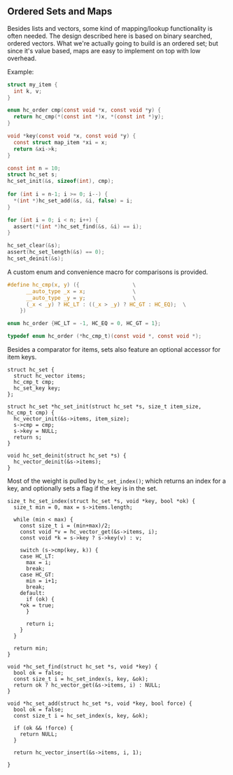 ## Ordered Sets and Maps
Besides lists and vectors, some kind of mapping/lookup functionality is often needed. The design described here is based on binary searched, ordered vectors. What we're actually going to build is an ordered set; but since it's value based, maps are easy to implement on top with low overhead.

Example:
```C
struct my_item {
  int k, v;
}

enum hc_order cmp(const void *x, const void *y) {
  return hc_cmp(*(const int *)x, *(const int *)y);
}

void *key(const void *x, const void *y) {
  const struct map_item *xi = x;
  return &xi->k;
}

const int n = 10;
struct hc_set s;
hc_set_init(&s, sizeof(int), cmp);
  
for (int i = n-1; i >= 0; i--) {
  *(int *)hc_set_add(&s, &i, false) = i;
}

for (int i = 0; i < n; i++) {
  assert(*(int *)hc_set_find(&s, &i) == i);
}

hc_set_clear(&s);
assert(hc_set_length(&s) == 0);
hc_set_deinit(&s);
```

A custom enum and convenience macro for comparisons is provided.

```C
#define hc_cmp(x, y) ({					\
      __auto_type _x = x;				\
      __auto_type _y = y;				\
      (_x < _y) ? HC_LT : ((_x > _y) ? HC_GT : HC_EQ);	\
    })

enum hc_order {HC_LT = -1, HC_EQ = 0, HC_GT = 1};

typedef enum hc_order (*hc_cmp_t)(const void *, const void *);
```

Besides a comparator for items, sets also feature an optional accessor for item keys.

```
struct hc_set {
  struct hc_vector items;
  hc_cmp_t cmp;
  hc_set_key key;
};

struct hc_set *hc_set_init(struct hc_set *s, size_t item_size, hc_cmp_t cmp) {
  hc_vector_init(&s->items, item_size);
  s->cmp = cmp;
  s->key = NULL;
  return s;
}

void hc_set_deinit(struct hc_set *s) {
  hc_vector_deinit(&s->items);
}
```

Most of the weight is pulled by `hc_set_index()`; which returns an index for a key, and optionally sets a flag if the key is in the set.

```
size_t hc_set_index(struct hc_set *s, void *key, bool *ok) {
  size_t min = 0, max = s->items.length;

  while (min < max) {
    const size_t i = (min+max)/2;
    const void *v = hc_vector_get(&s->items, i);
    const void *k = s->key ? s->key(v) : v;

    switch (s->cmp(key, k)) {
    case HC_LT:
      max = i;
      break;
    case HC_GT:
      min = i+1;
      break;
    default:
      if (ok) {
	*ok = true;
      }
      
      return i;
    }
  }

  return min;
}

void *hc_set_find(struct hc_set *s, void *key) {
  bool ok = false;
  const size_t i = hc_set_index(s, key, &ok);
  return ok ? hc_vector_get(&s->items, i) : NULL;
}

void *hc_set_add(struct hc_set *s, void *key, bool force) {
  bool ok = false;
  const size_t i = hc_set_index(s, key, &ok);

  if (ok && !force) {
    return NULL;
  }
  
  return hc_vector_insert(&s->items, i, 1);

}
```
